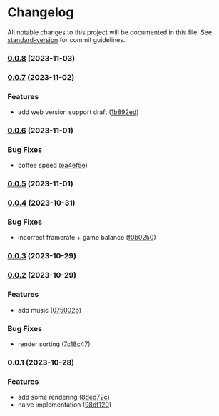 # Changelog

All notable changes to this project will be documented in this file. See [standard-version](https://github.com/conventional-changelog/standard-version) for commit guidelines.

### [0.0.8](https://github.com/a-ignatev/vertical-code-jumper/compare/v0.0.7...v0.0.8) (2023-11-03)

### [0.0.7](https://github.com/a-ignatev/vertical-code-jumper/compare/v0.0.6...v0.0.7) (2023-11-02)


### Features

* add web version support draft ([1b892ed](https://github.com/a-ignatev/vertical-code-jumper/commit/1b892edc1bf8beeab2802bdf35a52e8d5b4d5d9b))

### [0.0.6](https://github.com/a-ignatev/vertical-code-jumper/compare/v0.0.5...v0.0.6) (2023-11-01)


### Bug Fixes

* coffee speed ([ea4ef5e](https://github.com/a-ignatev/vertical-code-jumper/commit/ea4ef5ef6c864ea587489be55494d836c6643585))

### [0.0.5](https://github.com/a-ignatev/vertical-code-jumper/compare/v0.0.4...v0.0.5) (2023-11-01)

### [0.0.4](https://github.com/a-ignatev/vertical-code-jumper/compare/v0.0.3...v0.0.4) (2023-10-31)


### Bug Fixes

* incorrect framerate + game balance ([f0b0250](https://github.com/a-ignatev/vertical-code-jumper/commit/f0b02501915dc0f53db161ec71699264be609eac))

### [0.0.3](https://github.com/a-ignatev/vertical-code-jumper/compare/v0.0.2...v0.0.3) (2023-10-29)

### [0.0.2](https://github.com/a-ignatev/vertical-code-jumper/compare/v0.0.1...v0.0.2) (2023-10-29)


### Features

* add music ([075002b](https://github.com/a-ignatev/vertical-code-jumper/commit/075002bc40b572f27dc409b4e5a6ec894cbfa563))


### Bug Fixes

* render sorting ([7c18c47](https://github.com/a-ignatev/vertical-code-jumper/commit/7c18c47dd4dad5c2b4dc9e71d27d7682df520d5b))

### 0.0.1 (2023-10-28)


### Features

* add some rendering ([8ded72c](https://github.com/a-ignatev/vertical-code-jumper/commit/8ded72c28e779e7f00b8d329fe4905b64bc2f159))
* naive implementation ([98df120](https://github.com/a-ignatev/vertical-code-jumper/commit/98df120b0f390aff5a06d37a672451a11a75cc7e))
